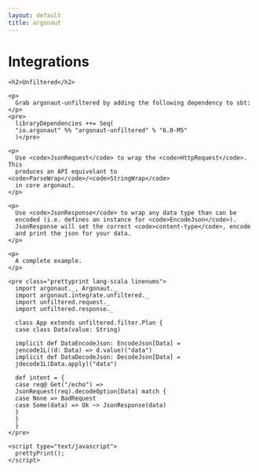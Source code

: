 ```yaml
---
layout: default
title: argonaut
---
```


<div id="main">

  <h1>Integrations</h1>

  <div id="content">

    <h2>Unfiltered</h2>

    <p>
      Grab argonaut-unfiltered by adding the following dependency to sbt:
    </p>
    <pre>
      libraryDependencies ++= Seq(
      "io.argonaut" %% "argonaut-unfiltered" % "6.0-M5"
      )</pre>

    <p>
      Use <code>JsonRequest</code> to wrap the <code>HttpRequest</code>. This
      produces an API equivelant to <code>ParseWrap</code>/<code>StringWrap</code>
      in core argonaut.
    </p>

    <p>
      Use <code>JsonResponse</code> to wrap any data type than can be
      encoded (i.e. defines an instance for <code>EncodeJson</code>).
      JsonResponse will set the correct <code>content-type</code>, encode
      and print the json for your data.
    </p>

    <p>
      A complete example.
    </p>

    <pre class="prettyprint lang-scala linenums">
      import argonaut._, Argonaut._
      import argonaut.integrate.unfiltered._
      import unfiltered.request._
      import unfiltered.response._

      class App extends unfiltered.filter.Plan {
      case class Data(value: String)

      implicit def DataEncodeJson: EncodeJson[Data] =
      jencode1L((d: Data) => d.value)("data")
      implicit def DataDecodeJson: DecodeJson[Data] =
      jdecode1L(Data.apply)("data")

      def intent = {
      case req@ Get("/echo") =>
      JsonRequest(req).decodeOption[Data] match {
      case None => BadRequest
      case Some(data) => Ok ~> JsonResponse(data)
      }
      }
      }
    </pre>

    <script type="text/javascript">
      prettyPrint();
    </script>

  </div>
</div>
